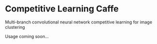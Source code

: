 # Competitive Learning Caffe

Multi-branch convolutional neural network competitive learning for image clustering

Usage coming soon...
